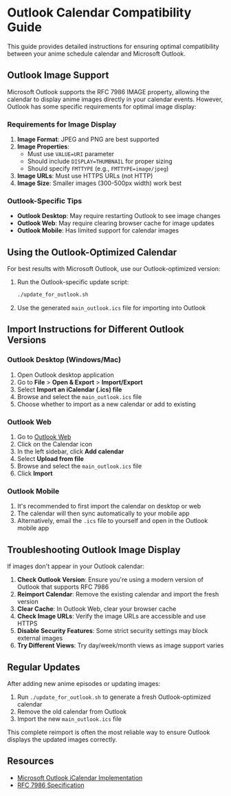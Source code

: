 # Outlook Calendar Compatibility Guide

This guide provides detailed instructions for ensuring optimal compatibility between your anime schedule calendar and Microsoft Outlook.

## Outlook Image Support

Microsoft Outlook supports the RFC 7986 IMAGE property, allowing the calendar to display anime images directly in your calendar events. However, Outlook has some specific requirements for optimal image display:

### Requirements for Image Display

1. **Image Format**: JPEG and PNG are best supported
2. **Image Properties**:
   - Must use `VALUE=URI` parameter
   - Should include `DISPLAY=THUMBNAIL` for proper sizing
   - Should specify `FMTTYPE` (e.g., `FMTTYPE=image/jpeg`)
3. **Image URLs**: Must use HTTPS URLs (not HTTP)
4. **Image Size**: Smaller images (300-500px width) work best

### Outlook-Specific Tips

- **Outlook Desktop**: May require restarting Outlook to see image changes
- **Outlook Web**: May require clearing browser cache for image updates
- **Outlook Mobile**: Has limited support for calendar images

## Using the Outlook-Optimized Calendar

For best results with Microsoft Outlook, use our Outlook-optimized version:

1. Run the Outlook-specific update script:
   ```bash
   ./update_for_outlook.sh
   ```

2. Use the generated `main_outlook.ics` file for importing into Outlook

## Import Instructions for Different Outlook Versions

### Outlook Desktop (Windows/Mac)

1. Open Outlook desktop application
2. Go to **File** > **Open & Export** > **Import/Export**
3. Select **Import an iCalendar (.ics) file**
4. Browse and select the `main_outlook.ics` file
5. Choose whether to import as a new calendar or add to existing

### Outlook Web

1. Go to [Outlook Web](https://outlook.office.com/)
2. Click on the Calendar icon
3. In the left sidebar, click **Add calendar**
4. Select **Upload from file**
5. Browse and select the `main_outlook.ics` file
6. Click **Import**

### Outlook Mobile

1. It's recommended to first import the calendar on desktop or web
2. The calendar will then sync automatically to your mobile app
3. Alternatively, email the `.ics` file to yourself and open in the Outlook mobile app

## Troubleshooting Outlook Image Display

If images don't appear in your Outlook calendar:

1. **Check Outlook Version**: Ensure you're using a modern version of Outlook that supports RFC 7986
2. **Reimport Calendar**: Remove the existing calendar and import the fresh version
3. **Clear Cache**: In Outlook Web, clear your browser cache
4. **Check Image URLs**: Verify the image URLs are accessible and use HTTPS
5. **Disable Security Features**: Some strict security settings may block external images
6. **Try Different Views**: Try day/week/month views as image support varies

## Regular Updates

After adding new anime episodes or updating images:

1. Run `./update_for_outlook.sh` to generate a fresh Outlook-optimized calendar
2. Remove the old calendar from Outlook
3. Import the new `main_outlook.ics` file

This complete reimport is often the most reliable way to ensure Outlook displays the updated images correctly.

## Resources

- [Microsoft Outlook iCalendar Implementation](https://learn.microsoft.com/en-us/outlook/troubleshoot/calendaring/supporting-calendar-clients)
- [RFC 7986 Specification](https://datatracker.ietf.org/doc/html/rfc7986)
